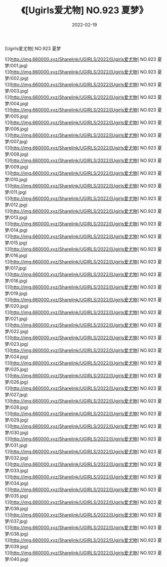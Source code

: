 ﻿---
layout: post
title:  《[Ugirls爱尤物] NO.923 夏梦》
date:   2022-02-19
img: http://img.660000.xyz/Sharelink/UGIRLS/2022/[Ugirls爱尤物] NO.923 夏梦/000.jpg
categories: [美女, 清纯, 唯美]
---

[Ugirls爱尤物] NO.923 夏梦

 ![](http://img.660000.xyz/Sharelink/UGIRLS/2022/[Ugirls爱尤物] NO.923 夏梦/001.jpg) <br>![](http://img.660000.xyz/Sharelink/UGIRLS/2022/[Ugirls爱尤物] NO.923 夏梦/002.jpg) <br>![](http://img.660000.xyz/Sharelink/UGIRLS/2022/[Ugirls爱尤物] NO.923 夏梦/003.jpg) <br>![](http://img.660000.xyz/Sharelink/UGIRLS/2022/[Ugirls爱尤物] NO.923 夏梦/004.jpg) <br>![](http://img.660000.xyz/Sharelink/UGIRLS/2022/[Ugirls爱尤物] NO.923 夏梦/005.jpg) <br>![](http://img.660000.xyz/Sharelink/UGIRLS/2022/[Ugirls爱尤物] NO.923 夏梦/006.jpg) <br>![](http://img.660000.xyz/Sharelink/UGIRLS/2022/[Ugirls爱尤物] NO.923 夏梦/007.jpg) <br>![](http://img.660000.xyz/Sharelink/UGIRLS/2022/[Ugirls爱尤物] NO.923 夏梦/008.jpg) <br>![](http://img.660000.xyz/Sharelink/UGIRLS/2022/[Ugirls爱尤物] NO.923 夏梦/009.jpg) <br>![](http://img.660000.xyz/Sharelink/UGIRLS/2022/[Ugirls爱尤物] NO.923 夏梦/010.jpg) <br>![](http://img.660000.xyz/Sharelink/UGIRLS/2022/[Ugirls爱尤物] NO.923 夏梦/011.jpg) <br>![](http://img.660000.xyz/Sharelink/UGIRLS/2022/[Ugirls爱尤物] NO.923 夏梦/012.jpg) <br>![](http://img.660000.xyz/Sharelink/UGIRLS/2022/[Ugirls爱尤物] NO.923 夏梦/013.jpg) <br>![](http://img.660000.xyz/Sharelink/UGIRLS/2022/[Ugirls爱尤物] NO.923 夏梦/014.jpg) <br>![](http://img.660000.xyz/Sharelink/UGIRLS/2022/[Ugirls爱尤物] NO.923 夏梦/015.jpg) <br>![](http://img.660000.xyz/Sharelink/UGIRLS/2022/[Ugirls爱尤物] NO.923 夏梦/016.jpg) <br>![](http://img.660000.xyz/Sharelink/UGIRLS/2022/[Ugirls爱尤物] NO.923 夏梦/017.jpg) <br>![](http://img.660000.xyz/Sharelink/UGIRLS/2022/[Ugirls爱尤物] NO.923 夏梦/018.jpg) <br>![](http://img.660000.xyz/Sharelink/UGIRLS/2022/[Ugirls爱尤物] NO.923 夏梦/019.jpg) <br>![](http://img.660000.xyz/Sharelink/UGIRLS/2022/[Ugirls爱尤物] NO.923 夏梦/020.jpg) <br>![](http://img.660000.xyz/Sharelink/UGIRLS/2022/[Ugirls爱尤物] NO.923 夏梦/021.jpg) <br>![](http://img.660000.xyz/Sharelink/UGIRLS/2022/[Ugirls爱尤物] NO.923 夏梦/022.jpg) <br>![](http://img.660000.xyz/Sharelink/UGIRLS/2022/[Ugirls爱尤物] NO.923 夏梦/023.jpg) <br>![](http://img.660000.xyz/Sharelink/UGIRLS/2022/[Ugirls爱尤物] NO.923 夏梦/024.jpg) <br>![](http://img.660000.xyz/Sharelink/UGIRLS/2022/[Ugirls爱尤物] NO.923 夏梦/025.jpg) <br>![](http://img.660000.xyz/Sharelink/UGIRLS/2022/[Ugirls爱尤物] NO.923 夏梦/026.jpg) <br>![](http://img.660000.xyz/Sharelink/UGIRLS/2022/[Ugirls爱尤物] NO.923 夏梦/027.jpg) <br>![](http://img.660000.xyz/Sharelink/UGIRLS/2022/[Ugirls爱尤物] NO.923 夏梦/028.jpg) <br>![](http://img.660000.xyz/Sharelink/UGIRLS/2022/[Ugirls爱尤物] NO.923 夏梦/029.jpg) <br>![](http://img.660000.xyz/Sharelink/UGIRLS/2022/[Ugirls爱尤物] NO.923 夏梦/030.jpg) <br>![](http://img.660000.xyz/Sharelink/UGIRLS/2022/[Ugirls爱尤物] NO.923 夏梦/031.jpg) <br>![](http://img.660000.xyz/Sharelink/UGIRLS/2022/[Ugirls爱尤物] NO.923 夏梦/032.jpg) <br>![](http://img.660000.xyz/Sharelink/UGIRLS/2022/[Ugirls爱尤物] NO.923 夏梦/033.jpg) <br>![](http://img.660000.xyz/Sharelink/UGIRLS/2022/[Ugirls爱尤物] NO.923 夏梦/034.jpg) <br>![](http://img.660000.xyz/Sharelink/UGIRLS/2022/[Ugirls爱尤物] NO.923 夏梦/035.jpg) <br>![](http://img.660000.xyz/Sharelink/UGIRLS/2022/[Ugirls爱尤物] NO.923 夏梦/036.jpg) <br>![](http://img.660000.xyz/Sharelink/UGIRLS/2022/[Ugirls爱尤物] NO.923 夏梦/037.jpg) <br>![](http://img.660000.xyz/Sharelink/UGIRLS/2022/[Ugirls爱尤物] NO.923 夏梦/038.jpg) <br>![](http://img.660000.xyz/Sharelink/UGIRLS/2022/[Ugirls爱尤物] NO.923 夏梦/039.jpg) <br>![](http://img.660000.xyz/Sharelink/UGIRLS/2022/[Ugirls爱尤物] NO.923 夏梦/040.jpg) <br>